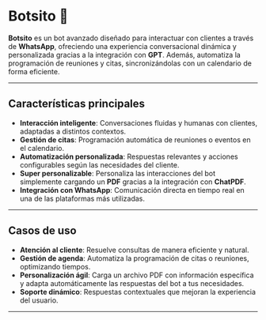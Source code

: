 # Botsito 🤖

**Botsito** es un bot avanzado diseñado para interactuar con clientes a través de **WhatsApp**, ofreciendo una experiencia conversacional dinámica y personalizada gracias a la integración con **GPT**. Además, automatiza la programación de reuniones y citas, sincronizándolas con un calendario de forma eficiente.

---

## Características principales

- **Interacción inteligente**: Conversaciones fluidas y humanas con clientes, adaptadas a distintos contextos.
- **Gestión de citas**: Programación automática de reuniones o eventos en el calendario.
- **Automatización personalizada**: Respuestas relevantes y acciones configurables según las necesidades del cliente.
- **Super personalizable**: Personaliza las interacciones del bot simplemente cargando un **PDF** gracias a la integración con **ChatPDF**.
- **Integración con WhatsApp**: Comunicación directa en tiempo real en una de las plataformas más utilizadas.

---

## Casos de uso

- **Atención al cliente**: Resuelve consultas de manera eficiente y natural.
- **Gestión de agenda**: Automatiza la programación de citas o reuniones, optimizando tiempos.
- **Personalización ágil**: Carga un archivo PDF con información específica y adapta automáticamente las respuestas del bot a tus necesidades.
- **Soporte dinámico**: Respuestas contextuales que mejoran la experiencia del usuario.

--- 
